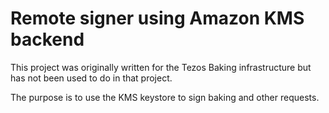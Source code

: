 # Remote signer using Amazon KMS backend

This project was originally written for the Tezos Baking infrastructure but
has not been used to do in that project.

The purpose is to use the KMS keystore to sign baking and other requests.

